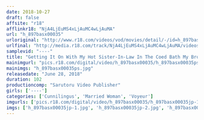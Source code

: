 ```yaml
---
date: 2018-10-27
draft: false
affsite: "r18"
afflinkr18: "NjA4LjEuMS4xLjAuMC4wLjAuMA"
url: "h_897basx00035"
urloriginal: "http://www.r18.com/videos/vod/movies/detail/-/id=h_897basx00035"
urlfinal: "http://media.r18.com/track/NjA4LjEuMS4xLjAuMC4wLjAuMA/videos/vod/movies/detail/-/id=h_897basx00035"
samplevid: "----"
title: "Getting It On With My Hot Sister-In-Law In The Coed Bath My Brother's Wife Is So Erotic And Hot That I Had To Peep On Her While She Was Bathing, And Then I Couldn't Stand It Anymore, So I Just Jumped Into The Tub With Her"
mainimgurl: "pics.r18.com/digital/video/h_897basx00035/h_897basx00035ps.jpg"
mainimgs: "h_897basx00035ps.jpg"
releasedate: "June 28, 2018"
duration: 102
productioncomp: "Sarutoru Video Publisher"
girls: ['----']
categories: ['Cunnilingus', 'Married Woman', 'Voyeur']
imgurls: ['pics.r18.com/digital/video/h_897basx00035/h_897basx00035jp-1.jpg', 'pics.r18.com/digital/video/h_897basx00035/h_897basx00035jp-2.jpg', 'pics.r18.com/digital/video/h_897basx00035/h_897basx00035jp-3.jpg', 'pics.r18.com/digital/video/h_897basx00035/h_897basx00035jp-4.jpg', 'pics.r18.com/digital/video/h_897basx00035/h_897basx00035jp-5.jpg', 'pics.r18.com/digital/video/h_897basx00035/h_897basx00035jp-6.jpg', 'pics.r18.com/digital/video/h_897basx00035/h_897basx00035jp-7.jpg', 'pics.r18.com/digital/video/h_897basx00035/h_897basx00035jp-8.jpg', 'pics.r18.com/digital/video/h_897basx00035/h_897basx00035jp-9.jpg', 'pics.r18.com/digital/video/h_897basx00035/h_897basx00035jp-10.jpg', 'pics.r18.com/digital/video/h_897basx00035/h_897basx00035jp-11.jpg', 'pics.r18.com/digital/video/h_897basx00035/h_897basx00035jp-12.jpg', 'pics.r18.com/digital/video/h_897basx00035/h_897basx00035jp-13.jpg', 'pics.r18.com/digital/video/h_897basx00035/h_897basx00035jp-14.jpg', 'pics.r18.com/digital/video/h_897basx00035/h_897basx00035jp-15.jpg', 'pics.r18.com/digital/video/h_897basx00035/h_897basx00035jp-16.jpg', 'pics.r18.com/digital/video/h_897basx00035/h_897basx00035jp-17.jpg', 'pics.r18.com/digital/video/h_897basx00035/h_897basx00035jp-18.jpg', 'pics.r18.com/digital/video/h_897basx00035/h_897basx00035jp-19.jpg', 'pics.r18.com/digital/video/h_897basx00035/h_897basx00035jp-20.jpg']
imgs: ['h_897basx00035jp-1.jpg', 'h_897basx00035jp-2.jpg', 'h_897basx00035jp-3.jpg', 'h_897basx00035jp-4.jpg', 'h_897basx00035jp-5.jpg', 'h_897basx00035jp-6.jpg', 'h_897basx00035jp-7.jpg', 'h_897basx00035jp-8.jpg', 'h_897basx00035jp-9.jpg', 'h_897basx00035jp-10.jpg', 'h_897basx00035jp-11.jpg', 'h_897basx00035jp-12.jpg', 'h_897basx00035jp-13.jpg', 'h_897basx00035jp-14.jpg', 'h_897basx00035jp-15.jpg', 'h_897basx00035jp-16.jpg', 'h_897basx00035jp-17.jpg', 'h_897basx00035jp-18.jpg', 'h_897basx00035jp-19.jpg', 'h_897basx00035jp-20.jpg']
---
```

